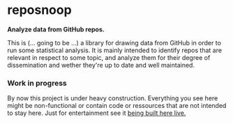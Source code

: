 # reposnoop
**Analyze data from GitHub repos.**

This is (... going to be ...) a library for drawing data from GitHub in order
to run some statistical analysis. It is mainly intended to identify repos that are
relevant in respect to some topic, and analyze them for their degree of dissemination
and wether they're  up to date and well maintained.

### Work in progress

By now this project is under heavy construction. Everything you see here might be non-functional
or contain code or ressources that are not intended to stay here. Just for entertainment see it
[being built here live.](construction_steps.md)



<br/>
<br/>
<br/>
